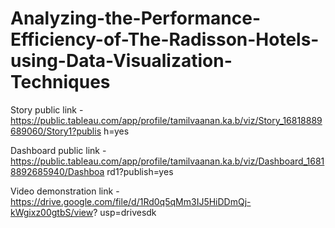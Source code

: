 # Analyzing-the-Performance-Efficiency-of-The-Radisson-Hotels-using-Data-Visualization-Techniques


Story public link - https://public.tableau.com/app/profile/tamilvaanan.ka.b/viz/Story_16818889689060/Story1?publis
h=yes

Dashboard public link - https://public.tableau.com/app/profile/tamilvaanan.ka.b/viz/Dashboard_16818892685940/Dashboa
rd1?publish=yes

Video demonstration link - https://drive.google.com/file/d/1Rd0q5qMm3IJ5HiDDmQj-kWgixz00gtbS/view?
usp=drivesdk
